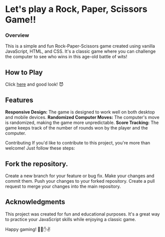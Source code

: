 # Let's play a Rock, Paper, Scissors Game!!

### Overview
This is a simple and fun Rock-Paper-Scissors game created using vanilla JavaScript, HTML, and CSS. It's a classic game where you can challenge the computer to see who wins in this age-old battle of wits!

## How to Play

Click [here]() and good look! 😈

## Features

**Responsive Design:** The game is designed to work well on both desktop and mobile devices.
**Randomized Computer Moves:** The computer's move is randomized, making the game more unpredictable.
**Score Tracking:** The game keeps track of the number of rounds won by the player and the computer.

Contributing
If you'd like to contribute to this project, you're more than welcome! Just follow these steps:

## Fork the repository.
Create a new branch for your feature or bug fix.
Make your changes and commit them.
Push your changes to your forked repository.
Create a pull request to merge your changes into the main repository.

## Acknowledgments
This project was created for fun and educational purposes. It's a great way to practice your JavaScript skills while enjoying a classic game.

Happy gaming! 🎉👊✋✌️




